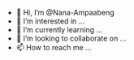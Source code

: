 - 👋 Hi, I’m @Nana-Ampaabeng
- 👀 I’m interested in ...
- 🌱 I’m currently learning ...
- 💞️ I’m looking to collaborate on ...
- 📫 How to reach me ...

<!---
Nana-Ampaabeng/Nana-Ampaabeng is a ✨ special ✨ repository because its `README.md` (this file) appears on your GitHub profile.
You can click the Preview link to take a look at your changes.
--->
